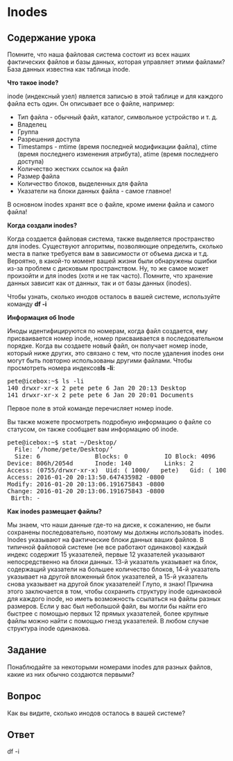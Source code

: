 # Inodes

## Содержание урока

Помните, что наша файловая система состоит из всех наших фактических файлов и базы данных, которая управляет этими файлами? База данных известна как таблица inode. 

<b>Что такое inode?</b>

inode (индексный узел) является записью в этой таблице и для каждого файла есть один. Он описывает все о файле, например:

<ul>
<li>Тип файла - обычный файл, каталог, символьное устройство и т. д.</li>
<li>Владелец </li>
<li>Группа</li>
<li>Разрешения доступа</li>
<li>Timestamps - mtime (время последней модификации файла), ctime (время последнего изменения атрибута), atime (время последнего доступа)</li>
<li>Количество жестких ссылок на файл</li>
<li>Размер файла</li>
<li>Количество блоков, выделенных для файла</li>
<li>Указатели на блоки данных файла - самое главное!</li>
</ul>

В основном inodes хранят все о файле, кроме имени файла и самого файла!

<b>Когда создали inodes?</b>

Когда создается файловая система, также выделяется пространство для inodes. Существуют алгоритмы, позволяющие определить, сколько места в папке требуется вам в зависимости от объема диска и т.д. Вероятно, в какой-то момент вашей жизни были обнаружены ошибки из-за проблем с дисковым пространством. Ну, то же самое может произойти и для inodes (хотя и не так часто). Помните, что хранение данных зависит как от данных, так и от базы данных (inodes). 

Чтобы узнать, сколько инодов осталось в вашей системе, используйте команду <b>df -i</b>

<b>Информация об Inode</b>

Иноды идентифицируются по номерам, когда файл создается, ему присваивается номер inode, номер присваивается в последовательном порядке. Когда вы создаете новый файл, он получает номер inode, который ниже других, это связано с тем, что после удаления inodes они могут быть повторно использованы другими файлами. Чтобы просмотреть номера индексов<b>ls -li</b>:

<pre>
pete@icebox:~$ ls -li
140 drwxr-xr-x 2 pete pete 6 Jan 20 20:13 Desktop
141 drwxr-xr-x 2 pete pete 6 Jan 20 20:01 Documents
</pre>

Первое поле в этой команде перечисляет номер inode.

Вы также можете просмотреть подробную информацию о файле со статусом, он также сообщает вам информацию об inode.

<pre>
pete@icebox:~$ stat ~/Desktop/
  File: ‘/home/pete/Desktop/’
  Size: 6               Blocks: 0          IO Block: 4096   directory
Device: 806h/2054d      Inode: 140         Links: 2
Access: (0755/drwxr-xr-x)  Uid: ( 1000/   pete)   Gid: ( 1000/   pete)
Access: 2016-01-20 20:13:50.647435982 -0800
Modify: 2016-01-20 20:13:06.191675843 -0800
Change: 2016-01-20 20:13:06.191675843 -0800
 Birth: -
</pre>


<b>Как inodes размещает файлы?</b>

Мы знаем, что наши данные где-то на диске, к сожалению, не были сохранены последовательно, поэтому мы должны использовать inodes. Inodes указывают на фактические блоки данных ваших файлов. В типичной файловой системе (не все работают одинаково) каждый индекс содержит 15 указателей, первые 12 указателей указывают непосредственно на блоки данных. 13-й указатель указывает на блок, содержащий указатели на большее количество блоков, 14-й указатель указывает на другой вложенный блок указателей, а 15-й указатель снова указывает на другой блок указателей! Глупо, я знаю! Причина этого заключается в том, чтобы сохранить структуру inode одинаковой для каждого inode, но иметь возможность ссылаться на файлы разных размеров. Если у вас был небольшой файл, вы могли бы найти его быстрее с помощью первых 12 прямых указателей, более крупные файлы можно найти с помощью гнезд указателей. В любом случае структура inode одинакова.

## Задание

Понаблюдайте за некоторыми номерами inodes для разных файлов, какие из них обычно создаются первыми?

## Вопрос

Как вы видите, сколько инодов осталось в вашей системе?

## Ответ

df -i